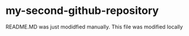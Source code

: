 # my-second-github-repository

README.MD was just modidfied manually. This file was modified locally

